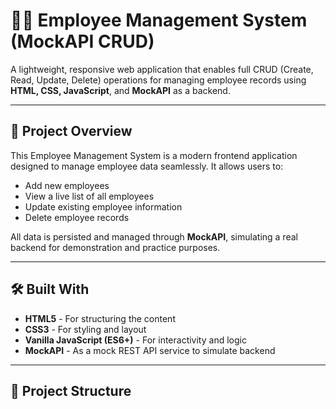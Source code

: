 # 🧑‍💼 Employee Management System (MockAPI CRUD)

A lightweight, responsive web application that enables full CRUD (Create, Read, Update, Delete) operations for managing employee records using **HTML, CSS, JavaScript**, and **MockAPI** as a backend.

---

## 🚀 Project Overview

This Employee Management System is a modern frontend application designed to manage employee data seamlessly. It allows users to:
- Add new employees
- View a live list of all employees
- Update existing employee information
- Delete employee records

All data is persisted and managed through **MockAPI**, simulating a real backend for demonstration and practice purposes.

---

## 🛠️ Built With

- **HTML5** - For structuring the content
- **CSS3** - For styling and layout
- **Vanilla JavaScript (ES6+)** - For interactivity and logic
- **MockAPI** - As a mock REST API service to simulate backend

---

## 📂 Project Structure

